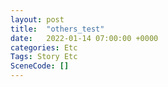 ```yaml
---
layout: post
title:  "others_test"
date:   2022-01-14 07:00:00 +0000
categories: Etc
Tags: Story Etc
SceneCode: []
---
```

